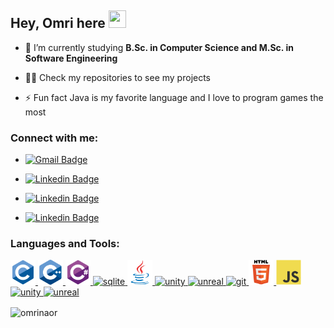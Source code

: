 ## Hey, Omri here <img src="https://media.giphy.com/media/hvRJCLFzcasrR4ia7z/giphy.gif" width="28px" height="28px">

- 🌱 I’m currently studying **B.Sc. in Computer Science and M.Sc. in Software Engineering**

- 👨‍💻 Check my repositories to see my projects

- ⚡ Fun fact Java is my favorite language and I love to program games the most


<h3 align="left">Connect with me:</h3>
<p align="left">

- [![Gmail Badge](https://img.shields.io/badge/-omrin2011@gmail.com-c14438?style=flat-square&logo=Gmail&logoColor=white&link=mailto:omrin2011@gmail.com)](mailto:omrin2011@gmail.com)

- [![Linkedin Badge](https://img.shields.io/badge/-Linkedin-blue?style=flat-square&logo=Linkedin&logoColor=white&link=https://www.linkedin.com/in/omri-naor-240b3615a/)](https://www.linkedin.com/in/omri-naor-240b3615a)

- [![Linkedin Badge](https://img.shields.io/badge/-YouTube-darkred?style=flat-square&logo=YouTube&logoColor=white&link=https://youtube.com/playlist?list=PLjM-7xdVMXQBc6nZ0xLmCruK6uq5sg1Ka/)](https://youtube.com/playlist?list=PLjM-7xdVMXQBc6nZ0xLmCruK6uq5sg1Ka)

- [![Linkedin Badge](https://img.shields.io/badge/-Facebook-darkblue?style=flat-square&logo=Facebook&logoColor=white&link=https://fb.com/omri.naor1)](https://fb.com/omri.naor1)


</p>
<h3 align="left">Languages and Tools:</h3>
<p align="left"> <a href="https://www.cprogramming.com/" target="_blank" rel="noreferrer"> <img src="https://raw.githubusercontent.com/devicons/devicon/master/icons/c/c-original.svg" alt="c" width="40" height="40"/> </a> <a href="https://www.w3schools.com/cpp/" target="_blank" rel="noreferrer"> <img src="https://raw.githubusercontent.com/devicons/devicon/master/icons/cplusplus/cplusplus-original.svg" alt="cplusplus" width="40" height="40"/>
  <a href="https://www.w3schools.com/cs/" target="_blank" rel="noreferrer"> <img src="https://raw.githubusercontent.com/devicons/devicon/master/icons/csharp/csharp-original.svg" alt="csharp" width="40" height="40"/> </a> <a href="https://www.sqlite.org/" target="_blank" rel="noreferrer"> <img src="https://www.vectorlogo.zone/logos/sqlite/sqlite-icon.svg" alt="sqlite" width="40" height="40"/> </a></a> <a href="https://www.java.com" target="_blank" rel="noreferrer"> <img src="https://raw.githubusercontent.com/devicons/devicon/master/icons/java/java-original.svg" alt="java" width="40" height="40"/> </a> <a href="https://unity.com/" target="_blank" rel="noreferrer"> <img src="https://www.vectorlogo.zone/logos/unity3d/unity3d-icon.svg" alt="unity" width="40" height="40"/> </a> <a href="https://unrealengine.com/" target="_blank" rel="noreferrer"> <img src="https://raw.githubusercontent.com/kenangundogan/fontisto/036b7eca71aab1bef8e6a0518f7329f13ed62f6b/icons/svg/brand/unreal-engine.svg" alt="unreal" width="40" height="40"/> </a> <a href="https://git-scm.com/" target="_blank" rel="noreferrer"> <img src="https://www.vectorlogo.zone/logos/git-scm/git-scm-icon.svg" alt="git" width="40" height="40"/> </a> <a href="https://www.w3.org/html/" target="_blank" rel="noreferrer"> <img src="https://raw.githubusercontent.com/devicons/devicon/master/icons/html5/html5-original-wordmark.svg" alt="html5" width="40" height="40"/> </a> <a href="https://developer.mozilla.org/en-US/docs/Web/JavaScript" target="_blank" rel="noreferrer"> <img src="https://raw.githubusercontent.com/devicons/devicon/master/icons/javascript/javascript-original.svg" alt="javascript" width="40" height="40"/> </a> <a href="https://unity.com/" target="_blank" rel="noreferrer"> <img src="https://www.vectorlogo.zone/logos/unity3d/unity3d-icon.svg" alt="unity" width="40" height="40"/> </a> <a href="https://unrealengine.com/" target="_blank" rel="noreferrer"> <img src="https://raw.githubusercontent.com/kenangundogan/fontisto/036b7eca71aab1bef8e6a0518f7329f13ed62f6b/icons/svg/brand/unreal-engine.svg" alt="unreal" width="40" height="40"/> </a>

</p>

<p><img align="center" src="https://github-readme-stats.vercel.app/api/top-langs?username=omrinaor&show_icons=true&locale=en&layout=compact" alt="omrinaor" /></p>
